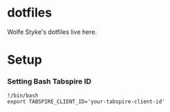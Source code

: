 dotfiles
========

Wolfe Styke's dotfiles live here.



Setup
=====

### Setting Bash Tabspire ID

	!/bin/bash
	export TABSPIRE_CLIENT_ID='your-tabspire-client-id'
